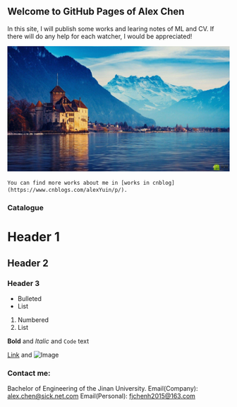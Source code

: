 ## Welcome to GitHub Pages of Alex Chen



In this site, I will publish some works and learing notes of ML and CV. If there will do any help for each watcher, I would be appreciated!

![Image](Img/timg.jpg)

```
You can find more works about me in [works in cnblog](https://www.cnblogs.com/alexYuin/p/).
```

### Catalogue

# Header 1
## Header 2
### Header 3

- Bulleted
- List

1. Numbered
2. List

**Bold** and _Italic_ and `Code` text

[Link](url) and ![Image](src)

### Contact me:
Bachelor of Engineering of the Jinan University.
Email(Company): alex.chen@sick.net.com
Email(Personal): fjchenh2015@163.com
